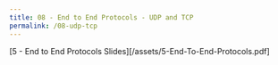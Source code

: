 ```yaml
---
title: 08 - End to End Protocols - UDP and TCP
permalink: /08-udp-tcp
---
```


<!--more-->

[5 - End to End Protocols Slides][/assets/5-End-To-End-Protocols.pdf]
